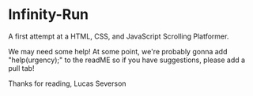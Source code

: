 # Infinity-Run
A first attempt at a HTML, CSS, and JavaScript Scrolling Platformer.

We may need some help! 
At some point, we're probably gonna add "help(urgency);" to the readME so if you have suggestions, please add a pull tab!









Thanks for reading,
Lucas Severson
